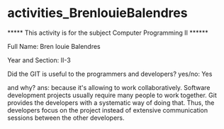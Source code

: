 # activities_BrenlouieBalendres



***** This activity is for the subject Computer Programming II ******



Full Name: Bren louie Balendres

Year and Section: II-3

Did the GIT is useful to the programmers and developers? yes/no: Yes

and why? ans: because it's allowing to work collaboratively. Software development projects usually require many people to work together. Git provides the developers with a systematic way of doing that. Thus, the developers focus on the project instead of extensive communication sessions between the other developers.

